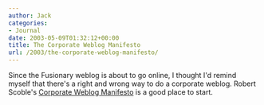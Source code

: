 ```yaml
---
author: Jack
categories:
- Journal
date: 2003-05-09T01:32:12+00:00
title: The Corporate Weblog Manifesto
url: /2003/the-corporate-weblog-manifesto/
---
```


Since the Fusionary weblog is about to go online, I thought I'd remind myself that there's a right and wrong way to do a corporate weblog. Robert Scoble's [Corporate Weblog Manifesto][1] is a good place to start.

 [1]: http://radio.weblogs.com/0001011/2003/02/26.html#a2357